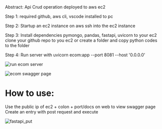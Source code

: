 Abstract:
Api Crud operation deployed to aws ec2


Step 1:
required github, aws cli, vscode installed to pc 


Step 2:
Startup an ec2 instance on aws
ssh into the ec2 instance

Step 3:
Install dependencies
pymongo, pandas, fastapi, uvicorn to your ec2 
clone your github repo to you ec2 or 
create a folder and copy python codes to the folder


Step 4:
Run server with uvicorn ecom:app --port 8081 --host '0.0.0.0'


![run ecom server](https://user-images.githubusercontent.com/126528702/227372295-bc3586b7-c4b5-4383-90c5-61ee7a30d22a.PNG)

![ecom swagger page](https://user-images.githubusercontent.com/126528702/227372453-4f425c55-1e3e-47ad-bc7f-c2a709c82693.PNG)


How to use:
=================
Use the public ip of ec2 + colon + port/docs on web to view swagger page
Create an entry with post request and execute 

![fastapi_put](https://user-images.githubusercontent.com/126528702/227372152-e3b1b137-0179-4408-ae31-3b1f4d5b5abd.PNG)
